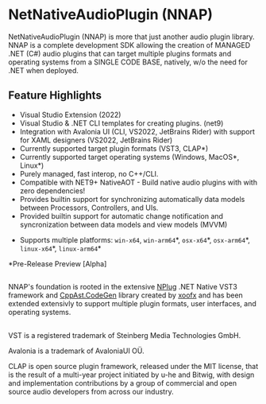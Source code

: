 # NetNativeAudioPlugin (NNAP)
 NetNativeAudioPlugin (NNAP) is more that just another audio plugin library. NNAP is a complete development SDK allowing the creation of MANAGED .NET (C#) audio plugins that can target multiple plugins formats and operating systems from a SINGLE CODE BASE, natively, w/o the need for .NET when deployed.

## Feature Highlights

* Visual Studio Extension (2022)
* Visual Studio & .NET CLI templates for creating plugins. (net9)
* Integration with Avalonia UI (CLI, VS2022, JetBrains Rider) with support for XAML designers (VS2022, JetBrains Rider)
* Currently supported target plugin formats (VST3, CLAP\*)   
* Currently supported target operating systems (Windows, MacOS\*, Linux\*)
* Purely managed, fast interop, no C++/CLI.
* Compatible with NET9+ NativeAOT - Build native audio plugins with with zero dependencies!
* Provides builtin support for synchronizing automatically data models between Processors, Controllers, and UIs.
* Provided builtin support for automatic change notification and syncronization between data models and view models (MVVM)
- Supports multiple platforms: `win-x64`, `win-arm64`\*, `osx-x64`\*, `osx-arm64`\*, `linux-x64`\*, `linux-arm64`\*


\*Pre-Release Preview [Alpha] 

##
NNAP's foundation is rooted in the extensive [NPlug](https://github.com/xoofx/NPlug) .NET Native VST3 framework and [CppAst.CodeGen](https://github.com/xoofx/CppAst.CodeGen) library created by [xoofx](https://github.com/xoofx) and has been extended extensivly to support multiple plugin formats, user interfaces, and operating systems.  

##
VST is a registered trademark of Steinberg Media Technologies GmbH. 
>
Avalonia is a trademark of AvaloniaUI OÜ.
>
CLAP is open source plugin framework, released under the MIT license, that is the result of a multi-year project initiated by u-he and Bitwig, with design and implementation contributions by a group of commercial and open source audio developers from across our industry.

